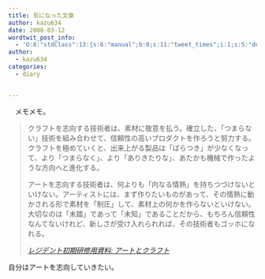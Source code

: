 ```yaml
---
title: 気になった文章
author: kazu634
date: 2008-03-12
wordtwit_post_info:
  - 'O:8:"stdClass":13:{s:6:"manual";b:0;s:11:"tweet_times";i:1;s:5:"delay";i:0;s:7:"enabled";i:1;s:10:"separation";s:2:"60";s:7:"version";s:3:"3.7";s:14:"tweet_template";b:0;s:6:"status";i:2;s:6:"result";a:0:{}s:13:"tweet_counter";i:2;s:13:"tweet_log_ids";a:1:{i:0;i:3811;}s:9:"hash_tags";a:0:{}s:8:"accounts";a:1:{i:0;s:7:"kazu634";}}'
author:
  - kazu634
categories:
  - diary


---
```

<div class="section">
<p>
    　メモメモ。
</p>
  
<blockquote title="レジデント初期研修用資料" cite="http://medt00lz.s59.xrea.com/blog/archives/2008/03/post_616.html">
<p>
      クラフトを志向する技術者は、素材に敬意を払う。確立した、「つまらない」技術を組み合わせて、信頼性の高いプロダクトを作ろうと努力する。クラフトを極めていくと、出来上がる製品は「ばらつき」が少なくなって、より「つまらなく」、より「ありきたりな」、あたかも機械で作ったような方向へと進化する。
</p>
    
<p>
      アートを志向する技術者は、何よりも「内なる情熱」を持ちつづけないといけない。アーティストには、まず作りたいものがあって、その情熱に動かされる形で素材を「制圧」して、素材上の何かを作らないといけない。大切なのは「未踏」であって「未知」であることだから、もちろん信頼性なんてないけれど、新しさが受け入れられれば、その技術者もゴッホになれる。
</p>
    
<p>
<cite><a href="http://medt00lz.s59.xrea.com/blog/archives/2008/03/post_616.html" onclick="__gaTracker('send', 'event', 'outbound-article', 'http://medt00lz.s59.xrea.com/blog/archives/2008/03/post_616.html', 'レジデント初期研修用資料: アートとクラフト');" target="_blank">レジデント初期研修用資料: アートとクラフト</a></cite>
</p>
</blockquote>
  
<p>
    自分はアートを志向していきたい。
</p>
</div>
